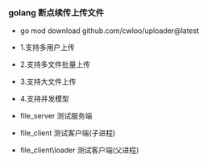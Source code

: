 ### golang 断点续传上传文件

* go mod download github.com/cwloo/uploader@latest

* 1.支持多用户上传
* 2.支持多文件批量上传
* 3.支持大文件上传
* 4.支持并发模型

* file_server         测试服务端
* file_client         测试客户端(子进程)
* file_client\loader 测试客户端(父进程)